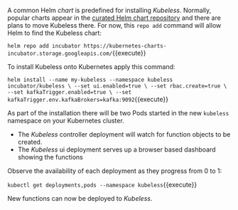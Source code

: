 A common Helm _chart_ is predefined for installing _Kubeless_. Normally, popular charts appear in the [curated Helm chart repository](https://github.com/kubernetes/charts) and there are plans to move Kubeless there. For now, this `repo add` command will allow Helm to find the Kubeless chart:

`helm repo add incubator https://kubernetes-charts-incubator.storage.googleapis.com/`{{execute}}

To install Kubeless onto Kubernetes apply this command:

`helm install --name my-kubeless --namespace kubeless incubator/kubeless \
--set ui.enabled=true \
--set rbac.create=true \
--set kafkaTrigger.enabled=true \
--set kafkaTrigger.env.kafkaBrokers=kafka:9092`{{execute}}

As part of the installation there will be two Pods started in the new `kubeless` namespace on your Kubernetes cluster.

- The _Kubeless_ controller deployment will watch for function objects to be created.
- The _Kubeless_ ui deployment serves up a browser based dashboard showing the functions

Observe the availability of each deployment as they progress from 0 to 1:

`kubectl get deployments,pods --namespace kubeless`{{execute}}

New functions can now be deployed to _Kubeless_.
